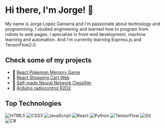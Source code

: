 # Hi there, I'm Jorge! 👋

My name is Jorge Lopez Gamarra and I'm passionate about technology and programming. I studied engineering and learned how to program from robots to web pages. I specialise in front-end development, machine learning and automation. And I'm currently learning Express.js and TensorFlow2.0.
<!--
**JorgeLg3/JorgeLg3** is a ✨ _special_ ✨ repository because its `README.md` (this file) appears on your GitHub profile.

Here are some ideas to get you started:

- 🔭 I’m currently working on ...
- 🌱 I’m currently learning ...
- 👯 I’m looking to collaborate on ...
- 🤔 I’m looking for help with ...
- 💬 Ask me about ...
- 📫 How to reach me: ...
- 😄 Pronouns: ...
- ⚡ Fun fact: ...
-->

## Check some of my projects
- :space_invader: [React Pokemon Memory Game](https://jorgelg3.github.io/TheOdinProject/016-memory-card/build/)
- :handbag: [React Shopping Cart Web](https://jorgelg3.github.io/TheOdinProject/017-shopping-cart/build/)
- :microscope: [Self-made Neural Network Classifier](https://github.com/JorgeLg3/NN-Legume-sorter/blob/main/training_NN.ipynb)
- :wrench: [Arduino radiocontrol R2D2](http://dyor.roboticafacil.es/en/english-r2d2-dyor/)

## Top Technologies

![HTML5](https://img.shields.io/badge/html5-%23E34F26.svg?style=for-the-badge&logo=html5&logoColor=white)
![CSS3](https://img.shields.io/badge/css3-%231572B6.svg?style=for-the-badge&logo=css3&logoColor=white)
![JavaScript](https://img.shields.io/badge/javascript-%23323330.svg?style=for-the-badge&logo=javascript&logoColor=%23F7DF1E)
![React](https://img.shields.io/badge/react-%2320232a.svg?style=for-the-badge&logo=react&logoColor=%2361DAFB)
![Python](https://img.shields.io/badge/python-3670A0?style=for-the-badge&logo=python&logoColor=ffdd54)
![TensorFlow](https://img.shields.io/badge/TensorFlow-%23FF6F00.svg?style=for-the-badge&logo=TensorFlow&logoColor=white)
![Git](https://img.shields.io/badge/git-%23F05033.svg?style=for-the-badge&logo=git&logoColor=white)
![C#](https://img.shields.io/badge/c%23-%23239120.svg?style=for-the-badge&logo=c-sharp&logoColor=white)


